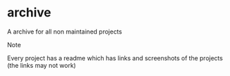 # archive
A archive for all non maintained projects

> [!NOTE]
> Every project has a readme which has links and screenshots of the projects (the links may not work)
